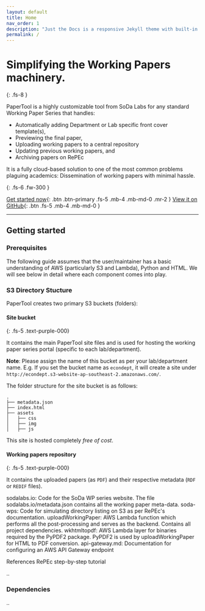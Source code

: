 ```yaml
---
layout: default
title: Home
nav_order: 1
description: "Just the Docs is a responsive Jekyll theme with built-in search that is easily customizable and hosted on GitHub Pages."
permalink: /
---
```


# Simplifying the Working Papers machinery.
{: .fs-8 }

PaperTool is a highly customizable tool from SoDa Labs for any standard Working Paper Series that handles:

- Automatically adding Department or Lab specific front cover template(s),
- Previewing the final paper,
- Uploading working papers to a central repository
- Updating previous working papers, and
- Archiving papers on RePEc

It is a fully cloud-based solution to one of the most common problems plaguing academics: Dissemination of working papers with minimal hassle.

{: .fs-6 .fw-300 }

[Get started now](#getting-started){: .btn .btn-primary .fs-5 .mb-4 .mb-md-0 .mr-2 } [View it on GitHub](https://github.com/pmarsceill/just-the-docs){: .btn .fs-5 .mb-4 .mb-md-0 }

---

## Getting started

### Prerequisites

The following guide assumes that the user/maintainer has a basic understanding of AWS (particularly S3 and Lambda), Python and HTML. We will see below in detail where each component comes into play.



### S3 Directory Stucture

PaperTool creates two primary S3 buckets (folders):

#### Site bucket
{: .fs-5 .text-purple-000}

It contains the main PaperTool site files and is used for hosting the working paper series portal (specific to each lab/department).

**Note**: Please assign the name of this bucket as per your lab/department name. E.g. If you set the bucket name as `econdept`, it will create a site under `http://econdept.s3-website-ap-southeast-2.amazonaws.com/`.

The folder structure for the site bucket is as follows:

```
.
├── metadata.json
├── index.html
├── assets
│   ├── css
│   ├── img
│   ├── js
```

This site is hosted completely *free of cost*.

#### Working papers repository
{: .fs-5 .text-purple-000}

It contains the uploaded papers (as `PDF`) and their respective metadata (`RDF` or `REDIF` files). 



sodalabs.io: Code for the SoDa WP series website. The file sodalabs.io/metadata.json contains all the working paper meta-data.
soda-wps: Code for simulating directory listing on S3 as per RePEc's documentation.
uploadWorkingPaper: AWS Lambda function which performs all the post-processing and serves as the backend. Contains all project dependencies.
wkhtmltopdf: AWS Lambda layer for binaries required by the PyPDF2 package. PyPDF2 is used by uploadWorkingPaper for HTML to PDF conversion.
api-gateway.md: Documentation for configuring an AWS API Gateway endpoint


References
RePEc step-by-step tutorial

..

### Dependencies

..